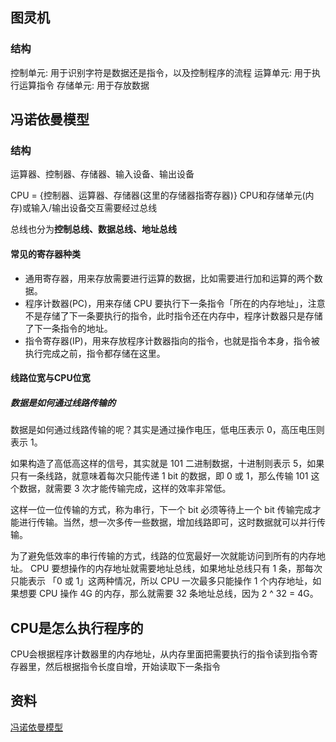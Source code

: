 ## 图灵机
### 结构
控制单元: 用于识别字符是数据还是指令，以及控制程序的流程
运算单元: 用于执行运算指令 
存储单元: 用于存放数据


## 冯诺依曼模型
### 结构
运算器、控制器、存储器、输入设备、输出设备

CPU = {控制器、运算器、存储器(这里的存储器指寄存器)}
CPU和存储单元(内存)或输入/输出设备交互需要经过总线

总线也分为**控制总线、数据总线、地址总线**

#### 常见的寄存器种类
* 通用寄存器，用来存放需要进行运算的数据，比如需要进行加和运算的两个数据。
* 程序计数器(PC)，用来存储 CPU 要执行下一条指令「所在的内存地址」，注意不是存储了下一条要执行的指令，此时指令还在内存中，程序计数器只是存储了下一条指令的地址。
* 指令寄存器(IP)，用来存放程序计数器指向的指令，也就是指令本身，指令被执行完成之前，指令都存储在这里。

#### 线路位宽与CPU位宽
##### 数据是如何通过线路传输的
数据是如何通过线路传输的呢？其实是通过操作电压，低电压表示 0，高压电压则表示 1。

如果构造了高低高这样的信号，其实就是 101 二进制数据，十进制则表示 5，如果只有一条线路，就意味着每次只能传递 1 bit 的数据，即 0 或 1，那么传输 101 这个数据，就需要 3 次才能传输完成，这样的效率非常低。

这样一位一位传输的方式，称为串行，下一个 bit 必须等待上一个 bit 传输完成才能进行传输。当然，想一次多传一些数据，增加线路即可，这时数据就可以并行传输。

为了避免低效率的串行传输的方式，线路的位宽最好一次就能访问到所有的内存地址。 CPU 要想操作的内存地址就需要地址总线，如果地址总线只有 1 条，那每次只能表示 「0 或 1」这两种情况，所以 CPU 一次最多只能操作 1 个内存地址，如果想要 CPU 操作 4G 的内存，那么就需要 32 条地址总线，因为 2 ^ 32 = 4G。

## CPU是怎么执行程序的
CPU会根据程序计数器里的内存地址，从内存里面把需要执行的指令读到指令寄存器里，然后根据指令长度自增，开始读取下一条指令



## 资料
[冯诺依曼模型](https://xiaolincoding.com/os/1_hardware/how_cpu_run.html#%E5%86%AF%E8%AF%BA%E4%BE%9D%E6%9B%BC%E6%A8%A1%E5%9E%8B)